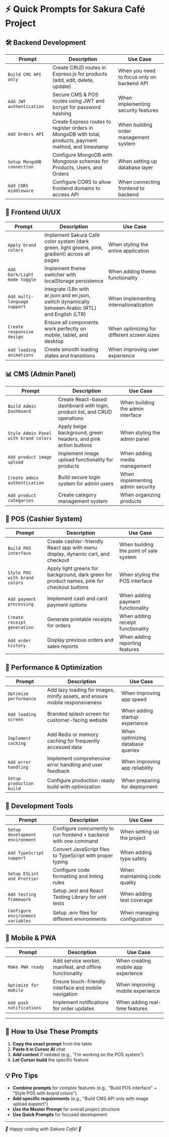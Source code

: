 # ⚡ Quick Prompts for Sakura Café Project

## 🛠 Backend Development

| **Prompt** | **Description** | **Use Case** |
|------------|-----------------|--------------|
| `Build CMS API only` | Create CRUD routes in Express.js for products (add, edit, delete, update) | When you need to focus only on backend API |
| `Add JWT authentication` | Secure CMS & POS routes using JWT and bcrypt for password hashing | When implementing security features |
| `Add Orders API` | Create Express routes to register orders in MongoDB with total, products, payment method, and timestamp | When building order management system |
| `Setup MongoDB connection` | Configure MongoDB with Mongoose schemas for Products, Users, and Orders | When setting up database layer |
| `Add CORS middleware` | Configure CORS to allow frontend domains to access API | When connecting frontend to backend |

## 🎨 Frontend UI/UX

| **Prompt** | **Description** | **Use Case** |
|------------|-----------------|--------------|
| `Apply brand colors` | Implement Sakura Café color system (dark green, light greens, pink, gradient) across all pages | When styling the entire application |
| `Add Dark/Light mode toggle` | Implement theme switcher with localStorage persistence | When adding theme functionality |
| `Add multi-language support` | Integrate i18n with ar.json and en.json, switch dynamically between Arabic (RTL) and English (LTR) | When implementing internationalization |
| `Create responsive design` | Ensure all components work perfectly on mobile, tablet, and desktop | When optimizing for different screen sizes |
| `Add loading animations` | Create smooth loading states and transitions | When improving user experience |

## 📊 CMS (Admin Panel)

| **Prompt** | **Description** | **Use Case** |
|------------|-----------------|--------------|
| `Build Admin Dashboard` | Create React-based dashboard with login, product list, and CRUD operations | When building the admin interface |
| `Style Admin Panel with brand colors` | Apply beige background, green headers, and pink action buttons | When styling the admin panel |
| `Add product image upload` | Implement image upload functionality for products | When adding media management |
| `Create admin authentication` | Build secure login system for admin users | When implementing admin security |
| `Add product categories` | Create category management system | When organizing products |

## 🛒 POS (Cashier System)

| **Prompt** | **Description** | **Use Case** |
|------------|-----------------|--------------|
| `Build POS interface` | Create cashier-friendly React app with menu display, dynamic cart, and checkout | When building the point of sale system |
| `Style POS with brand colors` | Apply light greens for background, dark green for product names, pink for checkout buttons | When styling the POS interface |
| `Add payment processing` | Implement cash and card payment options | When adding payment functionality |
| `Create receipt generation` | Generate printable receipts for orders | When adding receipt functionality |
| `Add order history` | Display previous orders and sales reports | When adding reporting features |

## 🚀 Performance & Optimization

| **Prompt** | **Description** | **Use Case** |
|------------|-----------------|--------------|
| `Optimize performance` | Add lazy loading for images, minify assets, and ensure mobile responsiveness | When improving app speed |
| `Add loading screen` | Branded splash screen for customer-facing website | When adding startup experience |
| `Implement caching` | Add Redis or memory caching for frequently accessed data | When optimizing database queries |
| `Add error handling` | Implement comprehensive error handling and user feedback | When improving app reliability |
| `Setup production build` | Configure production-ready build with optimization | When preparing for deployment |

## 🔧 Development Tools

| **Prompt** | **Description** | **Use Case** |
|------------|-----------------|--------------|
| `Setup development environment` | Configure concurrently to run frontend + backend with one command | When setting up the project |
| `Add TypeScript support` | Convert JavaScript files to TypeScript with proper typing | When adding type safety |
| `Setup ESLint and Prettier` | Configure code formatting and linting rules | When maintaining code quality |
| `Add testing framework` | Setup Jest and React Testing Library for unit tests | When adding test coverage |
| `Configure environment variables` | Setup .env files for different environments | When managing configuration |

## 📱 Mobile & PWA

| **Prompt** | **Description** | **Use Case** |
|------------|-----------------|--------------|
| `Make PWA ready` | Add service worker, manifest, and offline functionality | When creating mobile app experience |
| `Optimize for mobile` | Ensure touch-friendly interface and mobile navigation | When improving mobile experience |
| `Add push notifications` | Implement notifications for order updates | When adding real-time features |

---

## 🎯 How to Use These Prompts

1. **Copy the exact prompt** from the table
2. **Paste it in Cursor AI** chat
3. **Add context** if needed (e.g., "I'm working on the POS system")
4. **Let Cursor build** the specific feature

## 💡 Pro Tips

- **Combine prompts** for complex features (e.g., "Build POS interface" + "Style POS with brand colors")
- **Add specific requirements** (e.g., "Build CMS API only with image upload support")
- **Use the Master Prompt** for overall project structure
- **Use Quick Prompts** for focused development

---

*🌸 Happy coding with Sakura Café! 🌸*
